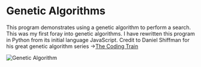 # Genetic Algorithms 
This program demonstrates using a genetic algorithm to perform a search. </br>
This was my first foray into genetic algorithms. 
I have rewritten this program in Python from its initial language JavaScript.
Credit to Daniel Shiffman for his great genetic algorithm series ->[The Coding Train](https://thecodingtrain.com/more/archive/nature-of-code/9-genetic-algorithms/)

![Genetic Algorithm](https://user-images.githubusercontent.com/81050332/123344984-e6e32580-d509-11eb-8591-586c6bf71973.jpg)

